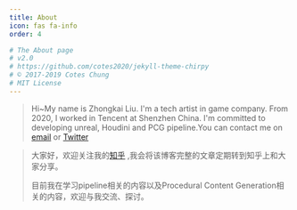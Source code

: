 ```yaml
---
title: About
icon: fas fa-info
order: 4

# The About page
# v2.0
# https://github.com/cotes2020/jekyll-theme-chirpy
# © 2017-2019 Cotes Chung
# MIT License
---
```


> Hi~My name is Zhongkai Liu. I'm a tech artist in game company. From 2020, I worked in Tencent at Shenzhen China. I'm committed to developing unreal, Houdini and PCG pipeline.You can contact me on [email](liuzkai2012@gmail.com)  or [Twitter](https://twitter.com/WalkinCloud2) 

> 大家好，欢迎关注我的[知乎](https://www.zhihu.com/people/liuzkai) ,我会将该博客完整的文章定期转到知乎上和大家分享。
>
> 目前我在学习pipeline相关的内容以及Procedural Content Generation相关的内容，欢迎与我交流、探讨。

